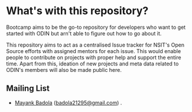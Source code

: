 # What's with this repository?
Bootcamp aims to be the go-to repository for developers who want to get started with ODIN but arn't able to figure out how to go about it.

This repository aims to act as a centralised Issue tracker for NSIT's Open Source efforts with assigned mentors for each issue. This would enable people to contribute on projects with proper help and support the entire time. Apart from this, ideation of new projects and meta data related to ODIN's members will also be made public here.

## Mailing List
* [Mayank Badola](https://mayankbadola.me) (badola21295@gmail.com) .

